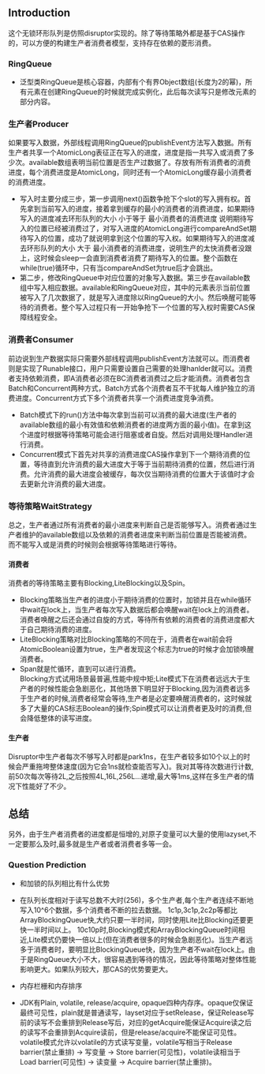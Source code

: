 ## Introduction
这个无锁环形队列是仿照disruptor实现的。除了等待策略外都是基于CAS操作的，可以方便的构建生产者消费者模型，支持存在依赖的菱形消费。    

### RingQueue
- 泛型类RingQueue是核心容器，内部有个有界Object数组(长度为2的幂)，所有元素在创建RingQueue的时候就完成实例化，此后每次读写只是修改元素的部分内容。

### 生产者Producer
如果要写入数据，外部线程调用RingQueue的publishEvent方法写入数据。所有生产者共享一个AtomicLong表征正在写入的进度，进度是指一共写入或消费了多少次。available数组表明当前位置是否生产过数据了。存放有所有消费者的消费进度，每个消费进度是AtomicLong，同时还有一个AtomicLong缓存最小消费者的消费进度。  
- 写入时主要分成三步，第一步调用next()函数争抢下个slot的写入拥有权。首先拿到当前写入的进度，接着拿到缓存的最小的消费者的消费进度，如果期待写入的进度减去环形队列的大小 小于等于 最小消费者的消费进度 说明期待写入的位置已经被消费过了，对写入进度的AtomicLong进行compareAndSet期待写入的位置，成功了就说明拿到这个位置的写入权。如果期待写入的进度减去环形队列的大小 大于 最小消费者的消费进度，说明生产的太快消费者没跟上，这时候会sleep一会直到消费者消费了期待写入的位置。整个函数在while(true)循环中，只有当compareAndSet为true后才会跳出。
- 第二步，修改RingQueue中对应位置的对象写入数据。第三步在available数组中写入相应数据。available和RingQueue对应，其中的元素表示当前位置被写入了几次数据了，就是写入进度除以RingQueue的大小。然后唤醒可能等待的消费者。整个写入过程只有一开始争抢下一个位置的写入权时需要CAS保障线程安全。

### 消费者Consumer
前边说到生产数据实际只需要外部线程调用publishEvent方法就可以。而消费者则是实现了Runable接口，用户只需要设置自己需要的处理hanlder就可以。消费者支持依赖消费，即A消费者必须在BC消费者消费过之后才能消费。消费者包含Batch和Concurrent两种方式，Batch方式各个消费者互不干扰每人维护独立的消费进度。Concurrent方式下多个消费者共享一个消费进度竞争消费。
- Batch模式下的run()方法中每次拿到当前可以消费的最大进度(生产者的available数组的最小有效值和依赖消费者的进度两方面的最小值)。在拿到这个进度时根据等待策略可能会进行阻塞或者自旋。然后对调用处理Handler进行消费。
- Concurrent模式下首先对共享的消费进度CAS操作拿到下一个期待消费的位置，等待直到允许消费的最大进度大于等于当前期待消费的位置，然后进行消费。允许消费的最大进度会被缓存，每次仅当期待消费的位置大于该值时才会去更新允许消费的最大进度。       

### 等待策略WaitStrategy
总之，生产者通过所有消费者的最小进度来判断自己是否能够写入。消费者通过生产者维护的available数组以及依赖的消费者进度来判断当前位置是否能被消费。而不能写入或是消费的时候则会根据等待策略进行等待。

#### 消费者
消费者的等待策略主要有Blocking,LiteBlocking以及Spin。
- Blocking策略当生产者的进度小于期待消费的位置时，加锁并且在while循环中wait在lock上，当生产者每次写入数据后都会唤醒wait在lock上的消费者。消费者唤醒之后还会通过自旋的方式，等待所有依赖的消费者的消费进度都大于自己期待消费的进度。
- LiteBlocking策略对比Blocking策略的不同在于，消费者在wait前会将AtomicBoolean设置为true，生产者发现这个标志为true的时候才会加锁唤醒消费者。
- Span就是忙循环，直到可以进行消费。    
Blocking方式试用场景最普遍,性能中规中矩;Lite模式下在消费者远远大于生产者的时候性能会急剧恶化，其他场景下明显好于Blocking,因为消费者远多于生产者的时候,消费者经常会等待,生产者是必定要唤醒消费者的，这时候就多了大量的CAS标志Boolean的操作;Spin模式可以让消费者更及时的消费,但会降低整体的读写进度。   

#### 生产者
Disruptor中生产者每次不够写入时都是park1ns，在生产者较多如10个以上的时候会严重拖垮整体速度(因为它会1ns就检查能否写入)。我对其等待次数进行计数,前50次每次等待2L,之后按照4L,16L,256L...递增,最大等1ms,这样在多生产者的情况下性能好了不少。

## 总结
另外，由于生产者消费者的进度都是恒增的,对原子变量可以大量的使用lazyset,不一定要那么及时,最多就是生产者或者消费者多等一会。    
### Question Prediction
- 和加锁的队列相比有什么优势
- 在队列长度相对于读写总数不大时(256)，多个生产者,每个生产者连续不断地写入10^6个数据，多个消费者不断的拉去数据。 1c1p,3c1p,2c2p等都比ArrayBlockingQueue快,大约只要一半时间，同时使用Lite比Blocking还要更快一半时间以上。 10c10p时,Blocking模式和ArrayBlockingQueue时间相近,Lite模式仍要快一倍以上(但在消费者很多的时候会急剧恶化)。当生产者远多于消费者时，要明显比BlockingQueue快，因为生产者不wait在lock上。由于是RingQueue大小不大，很容易遇到等待的情况，因此等待策略对整体性能影响更大。如果队列较大，那CAS的优势要更大。    

- 内存栏栅和内存排序
- JDK有Plain, volatile, release/acquire, opaque四种内存序。opaque仅保证最终可见性，plain就是普通读写，layset对应于setRelease，保证Release写前的读写不会重排到Release写后，对应的getAcquire能保证Acquire读之后的读写不会重排到Acquire读前，但是release/acquire不能保证可见性。volatile模式允许以volatile的方式读写变量，volatile写相当于Release barrier(禁止重排) -> 写变量 -> Store barrier(可见性)，volatile读相当于 Load barrier(可见性) -> 读变量 -> Acquire barrier(禁止重排)。
